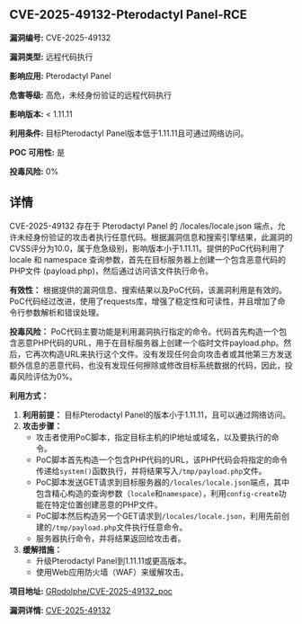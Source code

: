 ## CVE-2025-49132-Pterodactyl Panel-RCE

**漏洞编号:** CVE-2025-49132

**漏洞类型:** 远程代码执行

**影响应用:** Pterodactyl Panel

**危害等级:** 高危，未经身份验证的远程代码执行

**影响版本:** < 1.11.11

**利用条件:** 目标Pterodactyl Panel版本低于1.11.11且可通过网络访问。

**POC 可用性:** 是

**投毒风险:** 0%

## 详情

CVE-2025-49132 存在于 Pterodactyl Panel 的 /locales/locale.json 端点，允许未经身份验证的攻击者执行任意代码。根据漏洞信息和搜索引擎结果，此漏洞的CVSS评分为10.0，属于危急级别，影响版本小于1.11.11。提供的PoC代码利用了 locale 和 namespace 查询参数，首先在目标服务器上创建一个包含恶意代码的PHP文件 (payload.php)，然后通过访问该文件执行命令。

**有效性：**
根据提供的漏洞信息、搜索结果以及PoC代码，该漏洞利用是有效的。PoC代码经过改进，使用了requests库，增强了稳定性和可读性，并且增加了命令行参数解析和错误处理。

**投毒风险：**
PoC代码主要功能是利用漏洞执行指定的命令。代码首先构造一个包含恶意PHP代码的URL，用于在目标服务器上创建一个临时文件payload.php。然后，它再次构造URL来执行这个文件。没有发现任何会向攻击者或其他第三方发送额外信息的恶意代码，也没有发现任何擦除或修改目标系统数据的代码，因此，投毒风险评估为0%。

**利用方式：**
1.  **利用前提：** 目标Pterodactyl Panel的版本小于1.11.11，且可以通过网络访问。
2.  **攻击步骤：**
    *   攻击者使用PoC脚本，指定目标主机的IP地址或域名，以及要执行的命令。
    *   PoC脚本首先构造一个包含PHP代码的URL，该PHP代码会将指定的命令传递给`system()`函数执行，并将结果写入`/tmp/payload.php`文件。
    *   PoC脚本发送GET请求到目标服务器的`/locales/locale.json`端点，其中包含精心构造的查询参数（`locale`和`namespace`），利用`config-create`功能在特定位置创建恶意的PHP文件。
    *   PoC脚本然后构造另一个GET请求到`/locales/locale.json`，利用先前创建的`/tmp/payload.php`文件执行任意命令。
    *   服务器执行命令，并将结果返回给攻击者。
3.  **缓解措施：**
    *   升级Pterodactyl Panel到1.11.11或更高版本。
    *   使用Web应用防火墙（WAF）来缓解攻击。

**项目地址:** [GRodolphe/CVE-2025-49132_poc](https://github.com/GRodolphe/CVE-2025-49132_poc)

**漏洞详情:** [CVE-2025-49132](https://nvd.nist.gov/vuln/detail/CVE-2025-49132)